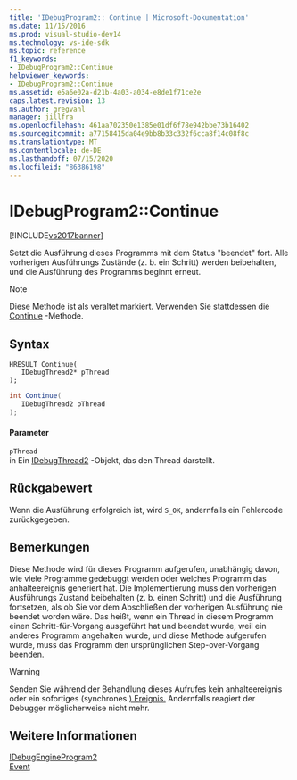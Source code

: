 ```yaml
---
title: 'IDebugProgram2:: Continue | Microsoft-Dokumentation'
ms.date: 11/15/2016
ms.prod: visual-studio-dev14
ms.technology: vs-ide-sdk
ms.topic: reference
f1_keywords:
- IDebugProgram2::Continue
helpviewer_keywords:
- IDebugProgram2::Continue
ms.assetid: e5a6e02a-d21b-4a03-a034-e8de1f71ce2e
caps.latest.revision: 13
ms.author: gregvanl
manager: jillfra
ms.openlocfilehash: 461aa702350e1385e01df6f78e942bbe73b16402
ms.sourcegitcommit: a77158415da04e9bb8b33c332f6cca8f14c08f8c
ms.translationtype: MT
ms.contentlocale: de-DE
ms.lasthandoff: 07/15/2020
ms.locfileid: "86386198"
---
```

# <a name="idebugprogram2continue"></a>IDebugProgram2::Continue
[!INCLUDE[vs2017banner](../../../includes/vs2017banner.md)]

Setzt die Ausführung dieses Programms mit dem Status "beendet" fort. Alle vorherigen Ausführungs Zustände (z. b. ein Schritt) werden beibehalten, und die Ausführung des Programms beginnt erneut.  
  
> [!NOTE]
> Diese Methode ist als veraltet markiert. Verwenden Sie stattdessen die [Continue](../../../extensibility/debugger/reference/idebugprocess3-continue.md) -Methode.  
  
## <a name="syntax"></a>Syntax  
  
```cpp#  
HRESULT Continue(   
   IDebugThread2* pThread  
);  
```  
  
```csharp  
int Continue(   
   IDebugThread2 pThread  
);  
```  
  
#### <a name="parameters"></a>Parameter  
 `pThread`  
 in Ein [IDebugThread2](../../../extensibility/debugger/reference/idebugthread2.md) -Objekt, das den Thread darstellt.  
  
## <a name="return-value"></a>Rückgabewert  
 Wenn die Ausführung erfolgreich ist, wird `S_OK`, andernfalls ein Fehlercode zurückgegeben.  
  
## <a name="remarks"></a>Bemerkungen  
 Diese Methode wird für dieses Programm aufgerufen, unabhängig davon, wie viele Programme gedebuggt werden oder welches Programm das anhalteereignis generiert hat. Die Implementierung muss den vorherigen Ausführungs Zustand beibehalten (z. b. einen Schritt) und die Ausführung fortsetzen, als ob Sie vor dem Abschließen der vorherigen Ausführung nie beendet worden wäre. Das heißt, wenn ein Thread in diesem Programm einen Schritt-für-Vorgang ausgeführt hat und beendet wurde, weil ein anderes Programm angehalten wurde, und diese Methode aufgerufen wurde, muss das Programm den ursprünglichen Step-over-Vorgang beenden.  
  
> [!WARNING]
> Senden Sie während der Behandlung dieses Aufrufes kein anhalteereignis oder ein sofortiges (synchrones [) Ereignis.](../../../extensibility/debugger/reference/idebugeventcallback2-event.md) Andernfalls reagiert der Debugger möglicherweise nicht mehr.  
  
## <a name="see-also"></a>Weitere Informationen  
 [IDebugEngineProgram2](../../../extensibility/debugger/reference/idebugengineprogram2.md)   
 [Event](../../../extensibility/debugger/reference/idebugeventcallback2-event.md)
